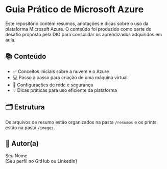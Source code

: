# Guia Prático de Microsoft Azure

Este repositório contém resumos, anotações e dicas sobre o uso da plataforma Microsoft Azure. O conteúdo foi produzido como parte do desafio proposto pela DIO para consolidar os aprendizados adquiridos em aula.

## 📚 Conteúdo

- ✅ Conceitos iniciais sobre a nuvem e o Azure
- 💻 Passo a passo para criação de uma máquina virtual
- 🔐 Configurações de rede e segurança
- 💡 Dicas práticas para uso eficiente da plataforma

## 🗂 Estrutura

Os arquivos de resumo estão organizados na pasta `/resumos` e os prints estão na pasta `/images`.

## 👤 Autor(a)

Seu Nome  
[Seu perfil no GitHub ou LinkedIn]
